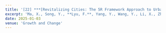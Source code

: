 ```yaml
---
title: '[22] ***[Revitalizing Cities: The 5R Framework Approach to Urban Retrofitting and Big Data Insights](https://onlinelibrary.wiley.com/doi/full/10.1111/grow.70018)***'
excerpt: 'Ma, X., Song, Y., **Lyu, F.**, Yang, Y., Wang, Y., Li, X., Zhong, S. (2025). Revitalizing Cities: The 5R Framework Approach to Urban Retrofitting and Big Data Insights. Growth and Change. DOI: 10.1111/grow.70018'
date: 2025-01-03
venue: 'Growth and Change'
---
```

